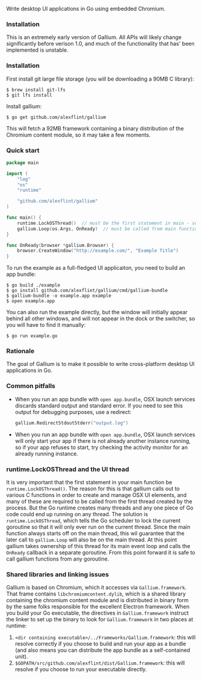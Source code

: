 Write desktop UI applications in Go using embedded Chromium.

### Installation

This is an extremely early version of Gallium. All APIs will likely change
significantly before verison 1.0, and much of the functionality that has'
been implemented is unstable.

### Installation

First install git large file storage (you will be downloading a 90MB C library):
```shell
$ brew install git-lfs
$ git lfs install
```

Install gallium:
```shell
$ go get github.com/alexflint/gallium
```

This will fetch a 92MB framework containing a binary distribution
of the Chromium content module, so it may take a few moments.

### Quick start

```go
package main

import (
	"log"
	"os"
	"runtime"

	"github.com/alexflint/gallium"
)

func main() {
	runtime.LockOSThread()  // must be the first statement in main - see below
	gallium.Loop(os.Args, OnReady)  // must be called from main function
}

func OnReady(browser *gallium.Browser) {
	browser.CreateWindow("http://example.com/", "Example Title")
}
```

To run the example as a full-fledged UI applicaiton, you need to build
an app bundle:
```shell
$ go build ./example
$ go install github.com/alexflint/gallium/cmd/gallium-bundle
$ gallium-bundle -o example.app example
$ open example.app
```

You can also run the example directly, but the window will initially appear
behind all other windows, and will not appear in the dock or the switcher, so you
will have to find it manually:
```shell
$ go run example.go
```

### Rationale

The goal of Gallium is to make it possible to write cross-platform
desktop UI applications in Go.

### Common pitfalls

- When you run an app bundle with `open app.bundle`, OSX launch services
  discards standard output and standard error. If you need to see
  this output for debugging purposes, use a redirect:
  ```go
  gallium.RedirectStdoutStderr("output.log")
  ```
- When you run an app bundle with `open app.bundle`, OSX launch services
  will only start your app if there is not already another instance
  running, so if your app refuses to start, try checking the activity
  monitor for an already running instance.

### runtime.LockOSThread and the UI thread

It is very important that the first statement in your main function
be `runtime.LockOSThread()`. The reason for this is that gallium calls
out to various C functions in order to create and manage OSX UI elements,
and many of these are required to be called from the first thread
created by the process. But the Go runtime creates many threads and any
one piece of Go code could end up running on any thread. The solution
is `runtime.LockOSThread`, which tells the Go scheduler to lock the
current goroutine so that it will only ever run on the current thread.
Since the main function always starts off on the main thread, this wil
guarantee that the later call to `gallium.Loop` will also be on the main
thread. At this point gallium takes ownership of this thread for its main
event loop and calls the `OnReady` callback in a separate goroutine.
From this point forward it is safe to call gallium functions from any
goroutine.

### Shared libraries and linking issues

Gallium is based on Chromium, which it accesses via `Gallium.framework`.
That frame contains `libchromiumcontent.dylib`, which is a shared library
containing the chromium content module and is distributed in binary form
by the same folks responsible for the excellent Electron framework. When
you build your Go executable, the directives in `Gallium.framework` 
instruct the linker to set up the binary to look for `Gallium.framework`
in two places at runtime:
 1. `<dir containing executable>/../Frameworks/Gallium.framework`: this
     will resolve correctly if you choose to build and run your app as a
     bundle (and also means you can distribute the app bundle as a
     self-contained unit).
 2. `$GOPATH/src/github.com/alexflint/dist/Gallium.framework`: this will
     resolve if you choose to run your executable directly.

